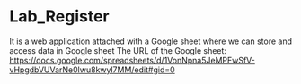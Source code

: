 # Lab_Register
It is a web application attached with a Google sheet where we can store and access data in Google sheet
The URL of the Google sheet:
https://docs.google.com/spreadsheets/d/1VonNpna5JeMPFwSfV-vHpgdbVUVarNe0lwu8kwyl7MM/edit#gid=0
